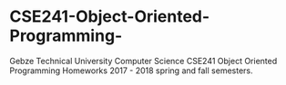 # CSE241-Object-Oriented-Programming-
Gebze Technical University Computer Science CSE241 Object Oriented Programming  Homeworks
2017 - 2018 spring and fall semesters.
